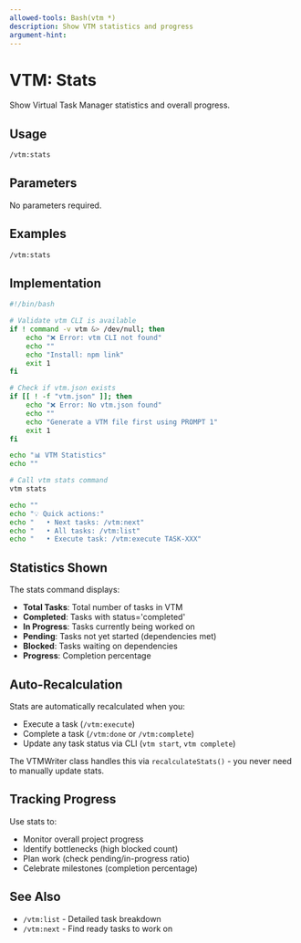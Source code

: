 ```yaml
---
allowed-tools: Bash(vtm *)
description: Show VTM statistics and progress
argument-hint:
---
```


# VTM: Stats

Show Virtual Task Manager statistics and overall progress.

## Usage

```bash
/vtm:stats
```

## Parameters

No parameters required.

## Examples

```bash
/vtm:stats
```

## Implementation

```bash
#!/bin/bash

# Validate vtm CLI is available
if ! command -v vtm &> /dev/null; then
    echo "❌ Error: vtm CLI not found"
    echo ""
    echo "Install: npm link"
    exit 1
fi

# Check if vtm.json exists
if [[ ! -f "vtm.json" ]]; then
    echo "❌ Error: No vtm.json found"
    echo ""
    echo "Generate a VTM file first using PROMPT 1"
    exit 1
fi

echo "📊 VTM Statistics"
echo ""

# Call vtm stats command
vtm stats

echo ""
echo "💡 Quick actions:"
echo "   • Next tasks: /vtm:next"
echo "   • All tasks: /vtm:list"
echo "   • Execute task: /vtm:execute TASK-XXX"
```

## Statistics Shown

The stats command displays:

- **Total Tasks**: Total number of tasks in VTM
- **Completed**: Tasks with status='completed'
- **In Progress**: Tasks currently being worked on
- **Pending**: Tasks not yet started (dependencies met)
- **Blocked**: Tasks waiting on dependencies
- **Progress**: Completion percentage

## Auto-Recalculation

Stats are automatically recalculated when you:

- Execute a task (`/vtm:execute`)
- Complete a task (`/vtm:done` or `/vtm:complete`)
- Update any task status via CLI (`vtm start`, `vtm complete`)

The VTMWriter class handles this via `recalculateStats()` - you never need to manually update stats.

## Tracking Progress

Use stats to:

- Monitor overall project progress
- Identify bottlenecks (high blocked count)
- Plan work (check pending/in-progress ratio)
- Celebrate milestones (completion percentage)

## See Also

- `/vtm:list` - Detailed task breakdown
- `/vtm:next` - Find ready tasks to work on
